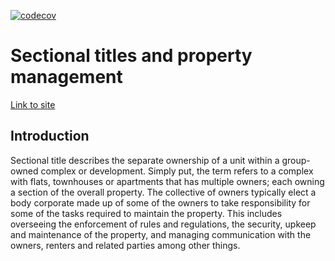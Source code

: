 [![codecov](https://codecov.io/gh/Heisenburg-z/Sectional-titles-property-management/graph/badge.svg?token=NCM4PXH1F3)](https://codecov.io/gh/Heisenburg-z/Sectional-titles-property-management)
# Sectional titles and property management

[Link to site](https://witty-plant-0efd7e103.5.azurestaticapps.net/)

## Introduction

Sectional title describes the separate ownership of a unit within a group-owned complex or
development. Simply put, the term refers to a complex with flats, townhouses or apartments
that has multiple owners; each owning a section of the overall property. The collective of owners
typically elect a body corporate made up of some of the owners to take responsibility for some
of the tasks required to maintain the property. This includes overseeing the enforcement of rules
and regulations, the security, upkeep and maintenance of the property, and managing
communication with the owners, renters and related parties among other things.
